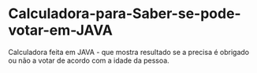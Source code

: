 # Calculadora-para-Saber-se-pode-votar-em-JAVA
Calculadora feita em JAVA - que mostra resultado se a precisa é obrigado ou não a votar de acordo com a idade da pessoa.
